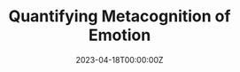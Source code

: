 ---
title: "Quantifying Metacognition of Emotion"
authors:
- Hsing-Hao Lee
- admin
- Yi-Chuan Chen
- Su-Ling Yeh
date: "2023-04-18T00:00:00Z"
doi: ""

# Schedule page publish date (NOT publication's date).
publishDate: "2017-01-01T00:00:00Z"

# Publication type.
# Legend: 0 = Uncategorized; 1 = Conference paper; 2 = Journal article;
# 3 = Preprint / Working Paper; 4 = Report; 5 = Book; 6 = Book section;
# 7 = Thesis; 8 = Patent
publication_types: ["3"]

# Publication name and optional abbreviated publication name.
publication: Submitted to *Emotion*
publication_short: Submitted to *Emotion*

abstract: ""

# Summary. An optional shortened abstract.
summary: 'Metacognition of emotion refers to the ability to evaluate success at identifying one’s own emotional feelings and adjusting them accordingly. This paper establishes the first experimentally-validated procedure to reliably measure and quantify metacognition of emotion.'


#tags:
#- Metacognition
featured: false

# Optional external URL for project (replaces project detail page).
external_link: 'https://pybeebee.com/'

links:
#- name: Abstract
#  text: test
#  # url: http://example.org
url_pdf: ''
url_code: ''
url_dataset: ''
url_poster: ''
url_project: ''
url_slides: ''
url_source: ''
url_video: ''

# Featured image
# To use, add an image named `featured.jpg/png` to your page's folder. 
image:
  caption: ''
  focal_point: ""
  preview_only: false

# Associated Projects (optional).
#   Associate this publication with one or more of your projects.
#   Simply enter your project's folder or file name without extension.
#   E.g. `internal-project` references `content/project/internal-project/index.md`.
#   Otherwise, set `projects: []`.
#projects:
#- internal-project

# Slides (optional).
#   Associate this publication with Markdown slides.
#   Simply enter your slide deck's filename without extension.
#   E.g. `slides: "example"` references `content/slides/example/index.md`.
#   Otherwise, set `slides: ""`.
slides: ""
---